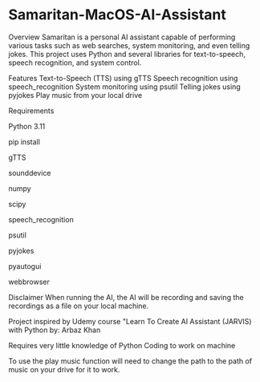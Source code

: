 # Samaritan-MacOS-AI-Assistant
 
Overview
Samaritan is a personal AI assistant capable of performing various tasks such as web searches, system monitoring, and even telling jokes. This project uses Python and several libraries for text-to-speech, speech recognition, and system control.

Features
Text-to-Speech (TTS) using gTTS
Speech recognition using speech_recognition
System monitoring using psutil
Telling jokes using pyjokes
Play music from your local drive

Requirements

Python 3.11

pip install

gTTS

sounddevice

numpy

scipy

speech_recognition

psutil

pyjokes

pyautogui

webbrowser

Disclaimer
When running the AI, the AI will be recording and saving the recordings as a file on your local machine.

Project inspired by Udemy course "Learn To Create AI Assistant (JARVIS) with Python by: Arbaz Khan

Requires very little knowledge of Python Coding to work on machine

To use the play music function will need to change the path to the path of music on your drive for it to work.